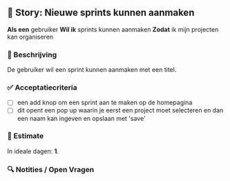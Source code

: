 ## 🧩 Story: Nieuwe sprints kunnen aanmaken

**Als een** gebruiker
**Wil ik** sprints kunnen aanmaken
**Zodat** ik mijn projecten kan organiseren

### 📝 Beschrijving

De gebruiker wil een sprint kunnen aanmaken met een titel.

### ✅ Acceptatiecriteria

* [ ] een add knop om een sprint aan te maken op de homepagina
* [ ] dit opent een pop up waarin je eerst een project moet selecteren en dan een naam kan ingeven en opslaan met 'save'

### 🧮 Estimate
In ideale dagen: **1**.

### 🔍 Notities / Open Vragen

